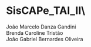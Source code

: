 # SisCAPe_TAI_II\

João Marcelo Danza Gandini\
Brenda Caroline Tristão\
João Gabriel Bernardes Oliveira
